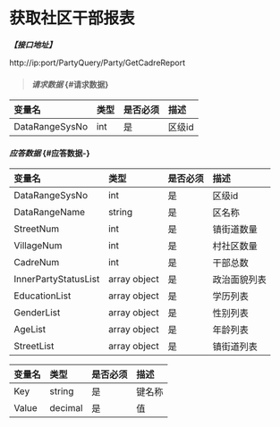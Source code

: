 # 获取社区干部报表

_**【接口地址】**_

http://ip:port/PartyQuery/Party/GetCadreReport

> #### _请求数据_ {#请求数据}

| 变量名 | 类型 | 是否必须 | 描述 |
| :--- | :--- | :--- | :--- |
| DataRangeSysNo | int | 是 | 区级id |


#### _应答数据_ {#应答数据-}

| 变量名 | 类型 | 是否必须 | 描述 |
| :--- | :--- | :--- | :--- |
| DataRangeSysNo | int | 是 | 区级id |
| DataRangeName | string | 是 | 区名称 |
| StreetNum | int | 是 | 镇街道数量 |
| VillageNum | int | 是 | 村社区数量 |
| CadreNum | int | 是 | 干部总数|
| InnerPartyStatusList | array object | 是 | 政治面貌列表 |
| EducationList | array object | 是 | 学历列表 |
| GenderList | array object | 是 | 性别列表 |
| AgeList | array object | 是 | 年龄列表 |
| StreetList | array object | 是 | 镇街道列表 |


| 变量名 | 类型 | 是否必须 | 描述 |
| :--- | :--- | :--- | :--- |
| Key | string | 是 | 键名称 |
| Value | decimal | 是 | 值 |


